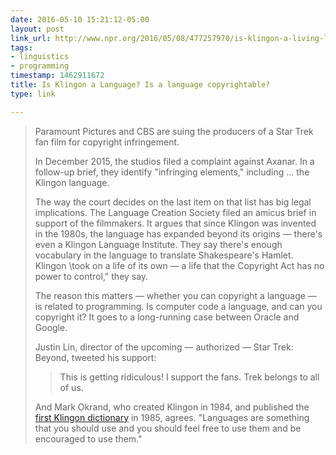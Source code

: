 ```yaml
---
date: 2016-05-10 15:21:12-05:00
layout: post
link_url: http://www.npr.org/2016/05/08/477257970/is-klingon-a-living-language-thats-for-human-courts-to-decide
tags:
- linguistics
- programming
timestamp: 1462911672
title: Is Klingon a Language? Is a language copyrightable?
type: link

---
```

> Paramount Pictures and CBS are suing the producers of a Star Trek fan film for copyright infringement.
>
> In December 2015, the studios filed a complaint against Axanar. In a follow-up brief, they identify "infringing elements," including ... the Klingon language.
>
> The way the court decides on the last item on that list has big legal implications. The Language Creation Society filed an amicus brief in support of the filmmakers. It argues that since Klingon was invented in the 1980s, the language has expanded beyond its origins — there's even a Klingon Language Institute. They say there's enough vocabulary in the language to translate Shakespeare's Hamlet. Klingon \took on a life of its own — a life that the Copyright Act has no power to control," they say.
>
> The reason this matters — whether you can copyright a language — is related to programming. Is computer code a language, and can you copyright it? It goes to a long-running case between Oracle and Google.
>
> Justin Lin, director of the upcoming — authorized — Star Trek: Beyond, tweeted his support:
>
> > This is getting ridiculous! I support the fans. Trek belongs to all of us.
>
> And Mark Okrand, who created Klingon in 1984, and published the [first Klingon dictionary](http://www.amazon.com/Klingon-Dictionary-Star-Trek/dp/067174559X) in 1985, agrees. "Languages are something that you should use and you should feel free to use them and be encouraged to use them."